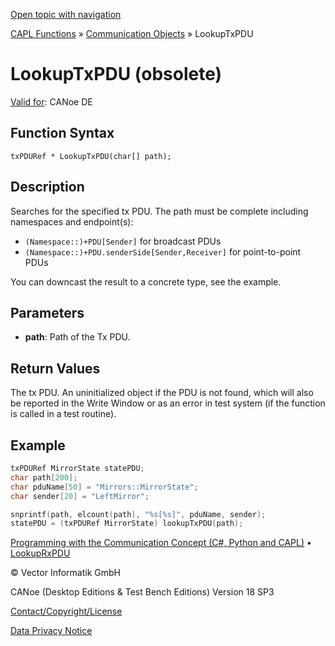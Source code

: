 [Open topic with navigation](../../../../../CANoeDEFamily.htm#Topics/CAPLFunctions/CommunicationObjects/Functions/CAPLfunctionLookupTxPDU.md)

[CAPL Functions](../../CAPLfunctions.md) » [Communication Objects](../CAPLfunctionsCOOverview.md) » LookupTxPDU

# LookupTxPDU (obsolete)

[Valid for](../../../Shared/FeatureAvailability.md): CANoe DE

## Function Syntax

```
txPDURef * LookupTxPDU(char[] path);
```

## Description

Searches for the specified tx PDU. The path must be complete including namespaces and endpoint(s):

- `(Namespace::)+PDU[Sender]` for broadcast PDUs
- `(Namespace::)+PDU.senderSide[Sender,Receiver]` for point-to-point PDUs

You can downcast the result to a concrete type, see the example.

## Parameters

- **path**: Path of the Tx PDU.

## Return Values

The tx PDU. An uninitialized object if the PDU is not found, which will also be reported in the Write Window or as an error in test system (if the function is called in a test routine).

## Example

```c
txPDURef MirrorState statePDU;
char path[200];
char pduName[50] = "Mirrors::MirrorState";
char sender[20] = "LeftMirror";

snprintf(path, elcount(path), "%s[%s]", pduName, sender);
statePDU = (txPDURef MirrorState) lookupTxPDU(path);
```

[Programming with the Communication Concept (C#, Python and CAPL)](../../../CANoeCANalyzer/CommunicationConcept/Programming/CCP.md) • [LookupRxPDU](CAPLfunctionLookupRxPDU.md)

© Vector Informatik GmbH

CANoe (Desktop Editions & Test Bench Editions) Version 18 SP3

[Contact/Copyright/License](../../../Shared/ContactCopyrightLicense.md)

[Data Privacy Notice](https://www.vector.com/int/en/company/get-info/privacy-policy/)